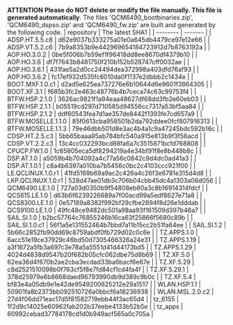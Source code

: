**ATTENTION**
**Please do NOT delete or modify the file manually. This file is generated automatically**.
The files 'QCM6490_bootbinaries.zip', 'QCM6490_dspso.zip' and 'QCM6490_fw.zip' are built and generated by the following code.
| repository  | The latest SHA1 |
| -------- | ------- |
| ADSP.HT.5.5.c8 | d62e9037b333275a01e0a645db4479ce97e12e66 |
| ADSP.VT.5.2.c6 | 7b9a8353b9e442969654184723912d7b8763192a |
| AOP.HO.3.0.2 | 0be5f006b7b59ef1f96418dd8ee8670df4379b10 |
| AOP.HO.3.6 | df7f7643b8481750f210b152b528747cff0032ae |
| AOP.HO.3.6.1 | 431fae5a2d0cc24494dea372998a403dfd76af93 |
| AOP.HO.3.6.2 | fc17ef932d535fc6010da0f1137e2dbbb2c1434e |
| BOOT.MXF.1.0.c1 | d2ad5e625ea737276e6b10644d6e9601f3864305 |
| BOOT.XF.3.1 | f685b3fc2e463c48776b4b7ceca74c63c99753f4 |
| BTFW.HSP.2.1.0 | 3626ac9821f1a94eaa48627df68dd3fb2e60eb03 |
| BTFW.HSP.2.1.1 | b05519cd297d710585d94556cc7317a53bf5aa84 |
| BTFW.HSP.2.1.2 | ddf60543fea7d1ae357de8442f1393fe7cd657a9 |
| BTFW.MOSELLE.1.1.0 | 85f0613cba958501b2da792ddee0fcf807916313 |
| BTFW.MOSELLE.1.1.3 | 79e46dbb501d8e3ac4b4a1c9a47245bdc592b16c |
| CDSP.HT.2.5.c3 | 5bb65baaa95ab784bfc540a915e813b9f3f56acd |
| CDSP.VT.2.2.c3 | 13c4cc032293bcd88fa6a7c3515871bcfd768808 |
| CPUCP.FW.1.0 | 1c65805eca5df8294219a4e34bf91f8e8b448b8c |
| DSP.AT.1.0 | a5059b4b704092a4c77a56c0842c9d4dc0ad41a3 |
| DSP.AT.1.0.1 | c8a4b6397a010ba7b5456c0bc2c4103ccc921f00 |
| LE.QCLINUX.1.0.r1 | 41fd5169b69a9ac2c426a4c26f3e6781e315d4d8 |
| LKP.QCLINUX.1.0.r1 | 528d47ae01db3c706b04cbb45dc4a1303a06d056 |
| QCM6490.LE.1.0 | 727a03d0350b9f54808eb80a3c8b16914314fdcf |
| QCS615.LE.1.0 | d63b6f6239226689a7f00acd99a5edf8627e71a8 |
| QCS8300.LE.1.0 | 0e57189a8382f992bf29cfbe2894f8d26e1dddab |
| QCS9100.LE.1.0 | 49fc48ce9482dc501a98aa93f161509d397b46a7 |
| SAIL.SI.1.0 | b2bc57764c76855246b16ca63f25866f5680c89b |
| SAIL.SI.1.0.c1 | 56f1a5e131552464b7bbd7a11b15cc2b51fa64ee |
| SAIL.SI.1.2 | 5b66c2852fb90dd69c8759abdf0fb729d02c0c6e |
| TZ.APPS.1.0 | 6acc51e19ce37929c46bd50d7305466326a24e31 |
| TZ.APPS.1.19 | a3f1672a5fb3a697c3e78a5a5551d41d44173bd5 |
| TZ.APPS.1.29 | 4024d4838d9547b20f682b05cfc062dbe75d8b69 |
| TZ.XF.5.0 | 62ea36d4f670b2ae2cba3ecdad33ba6bacf6e67e |
| TZ.XF.5.29 | c8d2521510098b0f763cf5f8e7fd84cf1cd4fa4f |
| TZ.XF.5.29.1 | 378d25979e6b8668daed96793990db9d389c9b0c |
| TZ.XF.5.4 | bf83e4a05db9e1e42de9549200625212e29a1517 |
| WLAN.HSP.1.1 | 50901fa8b2373bb092510726a0bbcf6a18236938 |
| WLAN.MSL.2.0.c2 | 27d4f06dd71eac17d5f81582719ebb44f3ac65d4 |
| tz_6155 | 1f2d9c14025e60962fab202b37eebe4133b52b5e |
| tz_apps | 60992cebad37784178cd1d0b949acf565a0c705a |
